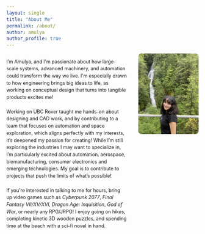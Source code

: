 ```yaml
---
layout: single
title: "About Me"
permalink: /about/
author: amulya
author_profile: true
--- 
```


<div style="display: flex; align-items: flex-start; gap: 30px;">
  <div style="flex: 2; max-width: 70%;">
    <p style="font-size: 0.78rem; line-height: 1.5;">
      I’m Amulya, and I'm passionate about how large-scale systems, advanced machinery, and automation could transform the way we live. I'm especially drawn to how engineering brings big ideas to life, as working         on conceptual design that turns into tangible products excites me! 
      <br><br>
      Working on UBC Rover taught me hands-on about designing and CAD work, and by contributing to a team that focuses on automation and space exploration, which aligns perfectly with my interests, it’s deepened          my passion for creating! While I’m still exploring the industries I may want to specialize in, I’m particularly excited about automation, aerospace, biomanufacturing, consumer electronics and emerging               technologies. My goal is to contribute to projects that push the limits of what’s possible!
      <br><br>
      If you're interested in talking to me for hours, bring up video games such as <em>Cyberpunk 2077</em>, <em>Final Fantasy VII/XV/XVI</em>, <em>Dragon Age: Inquisition</em>, <em>God of War</em>, or nearly any         RPG/JRPG! I enjoy going on hikes, completing kinetic 3D wooden puzzles, and spending time at the beach with a sci-fi novel in hand. 
    </p>
  </div>

  <div style="flex: 1; display: flex; align-items: center; justify-content: center;">
    <img src="/profile.pic.jpg" 
         alt="Amulya Pathania" 
         style="width: 100%; max-width: 500px; border-radius: 8px;" />
  </div>
</div>
